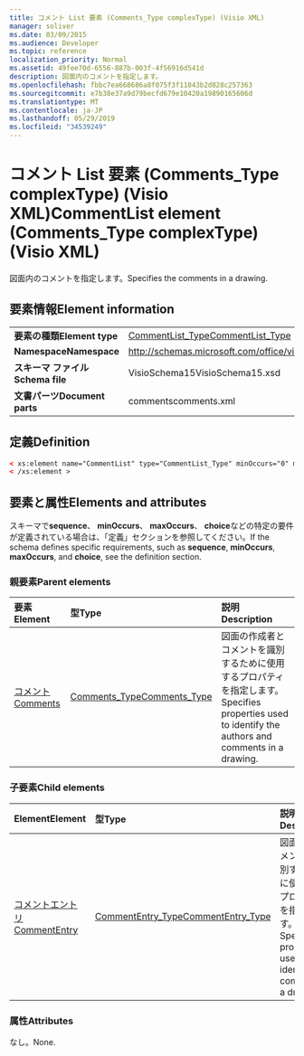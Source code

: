 ```yaml
---
title: コメント List 要素 (Comments_Type complexType) (Visio XML)
manager: soliver
ms.date: 03/09/2015
ms.audience: Developer
ms.topic: reference
localization_priority: Normal
ms.assetid: 49fee70d-6556-887b-003f-4f56916d541d
description: 図面内のコメントを指定します。
ms.openlocfilehash: fbbc7ea668686a8f075f3f11843b2d828c257363
ms.sourcegitcommit: e7b38e37a9d79becfd679e10420a19890165606d
ms.translationtype: MT
ms.contentlocale: ja-JP
ms.lasthandoff: 05/29/2019
ms.locfileid: "34539249"
---
```

# <a name="commentlist-element-commentstype-complextype-visio-xml"></a><span data-ttu-id="02d02-103">コメント List 要素 (Comments_Type complexType) (Visio XML)</span><span class="sxs-lookup"><span data-stu-id="02d02-103">CommentList element (Comments_Type complexType) (Visio XML)</span></span>

<span data-ttu-id="02d02-104">図面内のコメントを指定します。</span><span class="sxs-lookup"><span data-stu-id="02d02-104">Specifies the comments in a drawing.</span></span>
  
## <a name="element-information"></a><span data-ttu-id="02d02-105">要素情報</span><span class="sxs-lookup"><span data-stu-id="02d02-105">Element information</span></span>

|||
|:-----|:-----|
|<span data-ttu-id="02d02-106">**要素の種類**</span><span class="sxs-lookup"><span data-stu-id="02d02-106">**Element type**</span></span> <br/> |[<span data-ttu-id="02d02-107">CommentList_Type</span><span class="sxs-lookup"><span data-stu-id="02d02-107">CommentList_Type</span></span>](commentlist_type-complextypevisio-xml.md) <br/> |
|<span data-ttu-id="02d02-108">**Namespace**</span><span class="sxs-lookup"><span data-stu-id="02d02-108">**Namespace**</span></span> <br/> |http://schemas.microsoft.com/office/visio/2012/main  <br/> |
|<span data-ttu-id="02d02-109">**スキーマ ファイル**</span><span class="sxs-lookup"><span data-stu-id="02d02-109">**Schema file**</span></span> <br/> |<span data-ttu-id="02d02-110">VisioSchema15</span><span class="sxs-lookup"><span data-stu-id="02d02-110">VisioSchema15.xsd</span></span>  <br/> |
|<span data-ttu-id="02d02-111">**文書パーツ**</span><span class="sxs-lookup"><span data-stu-id="02d02-111">**Document parts**</span></span> <br/> |<span data-ttu-id="02d02-112">comments</span><span class="sxs-lookup"><span data-stu-id="02d02-112">comments.xml</span></span>  <br/> |
   
## <a name="definition"></a><span data-ttu-id="02d02-113">定義</span><span class="sxs-lookup"><span data-stu-id="02d02-113">Definition</span></span>

```XML
< xs:element name="CommentList" type="CommentList_Type" minOccurs="0" maxOccurs="1" >
< /xs:element >
```

## <a name="elements-and-attributes"></a><span data-ttu-id="02d02-114">要素と属性</span><span class="sxs-lookup"><span data-stu-id="02d02-114">Elements and attributes</span></span>

<span data-ttu-id="02d02-115">スキーマで**sequence**、 **minOccurs**、 **maxOccurs**、 **choice**などの特定の要件が定義されている場合は、「定義」セクションを参照してください。</span><span class="sxs-lookup"><span data-stu-id="02d02-115">If the schema defines specific requirements, such as **sequence**, **minOccurs**, **maxOccurs**, and **choice**, see the definition section.</span></span> 
  
### <a name="parent-elements"></a><span data-ttu-id="02d02-116">親要素</span><span class="sxs-lookup"><span data-stu-id="02d02-116">Parent elements</span></span>

|<span data-ttu-id="02d02-117">**要素**</span><span class="sxs-lookup"><span data-stu-id="02d02-117">**Element**</span></span>|<span data-ttu-id="02d02-118">**型**</span><span class="sxs-lookup"><span data-stu-id="02d02-118">**Type**</span></span>|<span data-ttu-id="02d02-119">**説明**</span><span class="sxs-lookup"><span data-stu-id="02d02-119">**Description**</span></span>|
|:-----|:-----|:-----|
|[<span data-ttu-id="02d02-120">コメント</span><span class="sxs-lookup"><span data-stu-id="02d02-120">Comments</span></span>](comments-element-comments_type-complextypevisio-xml.md) <br/> |[<span data-ttu-id="02d02-121">Comments_Type</span><span class="sxs-lookup"><span data-stu-id="02d02-121">Comments_Type</span></span>](comments_type-complextypevisio-xml.md) <br/> |<span data-ttu-id="02d02-122">図面の作成者とコメントを識別するために使用するプロパティを指定します。</span><span class="sxs-lookup"><span data-stu-id="02d02-122">Specifies properties used to identify the authors and comments in a drawing.</span></span>  <br/> |
   
### <a name="child-elements"></a><span data-ttu-id="02d02-123">子要素</span><span class="sxs-lookup"><span data-stu-id="02d02-123">Child elements</span></span>

|<span data-ttu-id="02d02-124">**Element**</span><span class="sxs-lookup"><span data-stu-id="02d02-124">**Element**</span></span>|<span data-ttu-id="02d02-125">**型**</span><span class="sxs-lookup"><span data-stu-id="02d02-125">**Type**</span></span>|<span data-ttu-id="02d02-126">**説明**</span><span class="sxs-lookup"><span data-stu-id="02d02-126">**Description**</span></span>|
|:-----|:-----|:-----|
|[<span data-ttu-id="02d02-127">コメントエントリ</span><span class="sxs-lookup"><span data-stu-id="02d02-127">CommentEntry</span></span>](commententry-element-commentlist_type-complextypevisio-xml.md) <br/> |[<span data-ttu-id="02d02-128">CommentEntry_Type</span><span class="sxs-lookup"><span data-stu-id="02d02-128">CommentEntry_Type</span></span>](commententry_type-complextypevisio-xml.md) <br/> |<span data-ttu-id="02d02-129">図面内のコメントを識別するために使用するプロパティを指定します。</span><span class="sxs-lookup"><span data-stu-id="02d02-129">Specifies properties used to identify a comment in a drawing.</span></span>  <br/> |
   
### <a name="attributes"></a><span data-ttu-id="02d02-130">属性</span><span class="sxs-lookup"><span data-stu-id="02d02-130">Attributes</span></span>

<span data-ttu-id="02d02-131">なし。</span><span class="sxs-lookup"><span data-stu-id="02d02-131">None.</span></span>
  

